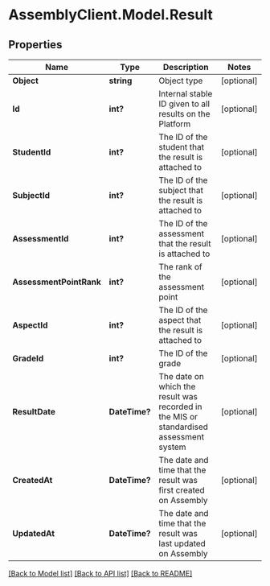 # AssemblyClient.Model.Result
## Properties

Name | Type | Description | Notes
------------ | ------------- | ------------- | -------------
**Object** | **string** | Object type | [optional] 
**Id** | **int?** | Internal stable ID given to all results on the Platform | [optional] 
**StudentId** | **int?** | The ID of the student that the result is attached to | [optional] 
**SubjectId** | **int?** | The ID of the subject that the result is attached to | [optional] 
**AssessmentId** | **int?** | The ID of the assessment that the result is attached to | [optional] 
**AssessmentPointRank** | **int?** | The rank of the assessment point | [optional] 
**AspectId** | **int?** | The ID of the aspect that the result is attached to | [optional] 
**GradeId** | **int?** | The ID of the grade | [optional] 
**ResultDate** | **DateTime?** | The date on which the result was recorded in the MIS or standardised assessment system | [optional] 
**CreatedAt** | **DateTime?** | The date and time that the result was first created on Assembly | [optional] 
**UpdatedAt** | **DateTime?** | The date and time that the result was last updated on Assembly | [optional] 

[[Back to Model list]](../README.md#documentation-for-models) [[Back to API list]](../README.md#documentation-for-api-endpoints) [[Back to README]](../README.md)

